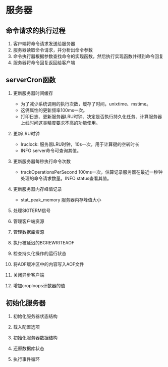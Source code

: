 # 服务器

## 命令请求的执行过程

1. 客户端将命令请求发送给服务器
2. 服务器读取命令请求，并分析出命令参数
3. 命令执行器根据参数查找命令的实现函数，然后执行实现函数并得到命令回复
4. 服务器将命令回复返回给客户端

## serverCron函数

1. 更新服务器时间缓存

    - 为了减少系统调用的执行次数，缓存了时间，unixtime、mstime。
    - 这俩属性的更新频率100ms一次。
    - 打印日志、更新服务器LRU时钟、决定是否执行持久化任务、计算服务器上线时间这类精度要求不高的功能使用。

2. 更新LRU时钟

    - lruclock: 服务器LRU时钟，10s一次，用于计算键的空转时长
    - INFO server命令可查询其值。

3. 更新服务器每秒执行命令次数

    - trackOperationsPerSecond 100ms一次，估算记录服务器在最近一秒钟处理的命令请求数量。INFO status查看其值。

4. 更新服务器内存峰值记录

    - stat_peak_memory 服务器内存峰值大小

5. 处理SIGTERM信号

6. 管理客户端资源

7. 管理数据库资源

8. 执行被延迟的BGREWRITEAOF

9. 检查持久化操作的运行状态

10. 将AOF缓冲区中的内容写入AOF文件

11. 关闭异步客户端

12. 增加croploops计数器的值

## 初始化服务器

1. 初始化服务器状态结构

2. 载入配置选项

3. 初始化服务器数据结构

4. 还原数据库状态

5. 执行事件循环
